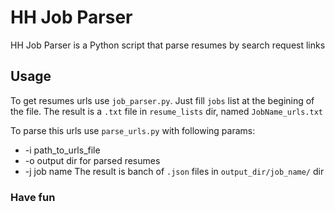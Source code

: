 # HH Job Parser

HH Job Parser is a Python script that parse resumes by search request links

## Usage
To get resumes urls use `job_parser.py`. Just fill `jobs` list at the begining of the file. The result is a `.txt` file
in `resume_lists` dir, named `JobName_urls.txt`

To parse this urls use `parse_urls.py` with following params:
- -i path_to_urls_file
- -o output dir for parsed resumes
- -j job name
The result is banch of `.json` files in `output_dir/job_name/` dir

### Have fun